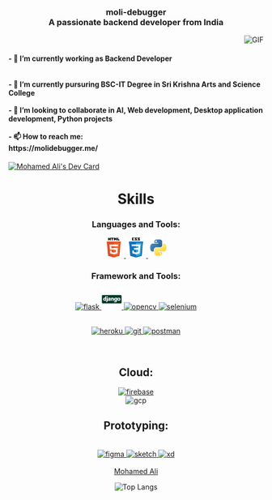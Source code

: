<!--### Hi there 👋 -->
<h3 align="center">moli-debugger<br>A passionate backend developer from India</h3>
<!--
**moli-debugger/moli-debugger** is a ✨ _special_ ✨ repository because its `README.md` (this file) appears on your GitHub profile.

Here are some ideas to get you started: -->
<!-- 💬 Ask me about ...
- 😄 Pronouns: ...
- 🤔 I’m looking for help with ...
- ⚡ Fun fact: ...
--> 
<img align="right" alt="GIF" src="https://i.pinimg.com/564x/c3/22/ab/c322ab43293315e6d1235c79e1af0e6c.jpg" />
<br><h4 align="left">
- 🔭 I’m currently working as Backend Developer   <br> <br><br>
- 🌱 I’m currently pursuring BSC-IT Degree in Sri Krishna Arts and Science College <br> <br>
- 👯 I’m looking to collaborate in AI, Web development, Desktop application development, Python projects <br><br>
- 📫 How to reach me: <br>
            https://molidebugger.me/  </h4>
            
<a href="https://github.com/moli-debugger"></a>
<a href="https://twitter.com/Molimohamed3"></a>
<a href="https://www.linkedin.com/in/mohamed-ali-a543a11a3/"></a>
<a href="https://www.qwiklabs.com/public_profiles/baf7a891-97ff-4ceb-8830-80e705b2cb76"></i>

<a align="left" href="https://app.daily.dev/moliDebugger"><img src="https://api.daily.dev/devcards/9970df822db74d66b2282e1168a0da1b.png?r=3fk" width="400" alt="Mohamed Ali's Dev Card"/></a>
<h1 align="center">Skills</h1>



<div align="center" >
<h3 >Languages and Tools:</h3>
<p>  <a href="https://www.w3.org/html/" target="_blank"> <img src="https://raw.githubusercontent.com/devicons/devicon/master/icons/html5/html5-original-wordmark.svg" alt="html5" width="40" height="40"/> </a> <a href="https://www.w3schools.com/css/" target="_blank"> <img src="https://raw.githubusercontent.com/devicons/devicon/master/icons/css3/css3-original-wordmark.svg" alt="css3" width="40" height="40"/> </a>  <a href="https://www.python.org" target="_blank"> <img src="https://raw.githubusercontent.com/devicons/devicon/master/icons/python/python-original.svg" alt="python" width="40" height="40"/> </a></div>
 <div align="center" >
<h3 >Framework and Tools:</h3>
<a href="https://flask.palletsprojects.com/" target="_blank"> <img src="https://www.vectorlogo.zone/logos/pocoo_flask/pocoo_flask-icon.svg" alt="flask" width="40" height="40"/> </a> 
<a href="https://www.djangoproject.com/" target="_blank"> <img src="https://raw.githubusercontent.com/devicons/devicon/master/icons/django/django-original.svg" alt="django" width="40" height="40"/> </a> 
<a href="https://opencv.org/" target="_blank"> <img src="https://www.vectorlogo.zone/logos/opencv/opencv-icon.svg" alt="opencv" width="40" height="40"/> </a>
 <a href="https://www.selenium.dev" target="_blank"> <img src="https://raw.githubusercontent.com/detain/svg-logos/780f25886640cef088af994181646db2f6b1a3f8/svg/selenium-logo.svg" alt="selenium" width="40" height="40"/> </a><br> <br>
                        
 <a href="https://heroku.com" target="_blank"> <img src="https://www.vectorlogo.zone/logos/heroku/heroku-icon.svg" alt="heroku" width="40" height="40"/> </a>
 <a href="https://git-scm.com/" target="_blank"> <img src="https://www.vectorlogo.zone/logos/git-scm/git-scm-icon.svg" alt="git" width="40" height="40"/> </a>
  <a href="https://postman.com" target="_blank"> <img src="https://www.vectorlogo.zone/logos/getpostman/getpostman-icon.svg" alt="postman" width="40" height="40"/> </a>
</p><br> </div>
<div align="center" markdown=1>
<h2> Cloud:</h2>
<a href="https://firebase.google.com/" target="_blank"> <img src="https://www.vectorlogo.zone/logos/firebase/firebase-icon.svg" alt="firebase" width="40" height="40"/> </a> 
<div <a href="https://cloud.google.com" target="_blank"> <img src="https://www.vectorlogo.zone/logos/google_cloud/google_cloud-icon.svg" alt="gcp" width="40" height="40"/> </a></div>
<div align="center" markdown=1>
         <h2>Prototyping: </h2><br>
<a href="https://www.figma.com/" target="_blank"> <img src="https://www.vectorlogo.zone/logos/figma/figma-icon.svg" alt="figma" width="40" height="40"/> </a> 
<a href="https://www.sketch.com/" target="_blank"> <img src="https://www.vectorlogo.zone/logos/sketchapp/sketchapp-icon.svg" alt="sketch" width="40" height="40"/> </a>
<a href="https://www.adobe.com/products/xd.html" target="_blank"> <img src="https://cdn.worldvectorlogo.com/logos/adobe-xd.svg" alt="xd" width="40" height="40"/> </a>
</div>
 <br>



<div class="badge-base LI-profile-badge" data-locale="en_US" data-size="medium" data-theme="dark" data-type="VERTICAL" data-vanity="mohamed-ali-a543a11a3" data-version="v1"><a class="badge-base__link LI-simple-link" href="https://in.linkedin.com/in/mohamed-ali-a543a11a3?trk=profile-badge">Mohamed Ali</a></div>


              
![Top Langs](https://github-readme-stats.vercel.app/api/top-langs/?username=moli-debugger&theme=white)
